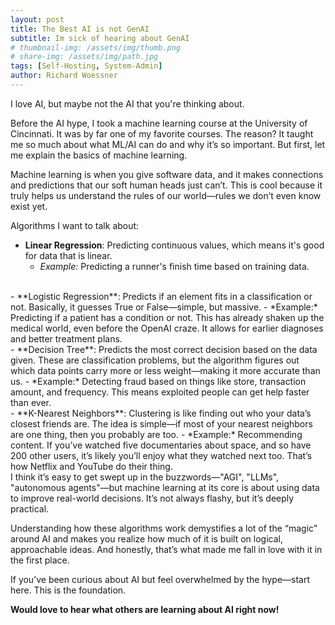 ```yaml
---
layout: post
title: The Best AI is not GenAI
subtitle: Im sick of hearing about GenAI
# thumbnail-img: /assets/img/thumb.png
# share-img: /assets/img/path.jpg
tags: [Self-Hosting, System-Admin]
author: Richard Woessner
---
```


I love AI, but maybe not the AI that you're thinking about.

Before the AI hype, I took a machine learning course at the University of Cincinnati. It was by far one of my favorite courses. The reason? It taught me so much about what ML/AI can do and why it’s so important. But first, let me explain the basics of machine learning.

Machine learning is when you give software data, and it makes connections and predictions that our soft human heads just can’t. This is cool because it truly helps us understand the rules of our world—rules we don’t even know exist yet.

Algorithms I want to talk about:

- **Linear Regression**: Predicting continuous values, which means it's good for data that is linear.  
  - *Example:* Predicting a runner's finish time based on training data.
<br>
- **Logistic Regression**: Predicts if an element fits in a classification or not. Basically, it guesses True or False—simple, but massive.  
  - *Example:* Predicting if a patient has a condition or not. This has already shaken up the medical world, even before the OpenAI craze. It allows for earlier diagnoses and better treatment plans.
<br>
- **Decision Tree**: Predicts the most correct decision based on the data given. These are classification problems, but the algorithm figures out which data points carry more or less weight—making it more accurate than us.  
  - *Example:* Detecting fraud based on things like store, transaction amount, and frequency. This means exploited people can get help faster than ever.
<br>
- **K-Nearest Neighbors**: Clustering is like finding out who your data’s closest friends are. The idea is simple—if most of your nearest neighbors are one thing, then you probably are too.  
  - *Example:* Recommending content. If you’ve watched five documentaries about space, and so have 200 other users, it’s likely you’ll enjoy what they watched next too. That’s how Netflix and YouTube do their thing.
<br>
I think it’s easy to get swept up in the buzzwords—"AGI", "LLMs", "autonomous agents"—but machine learning at its core is about using data to improve real-world decisions. It’s not always flashy, but it’s deeply practical.

Understanding how these algorithms work demystifies a lot of the “magic” around AI and makes you realize how much of it is built on logical, approachable ideas. And honestly, that’s what made me fall in love with it in the first place.

If you’ve been curious about AI but feel overwhelmed by the hype—start here. This is the foundation.

**Would love to hear what others are learning about AI right now!**

